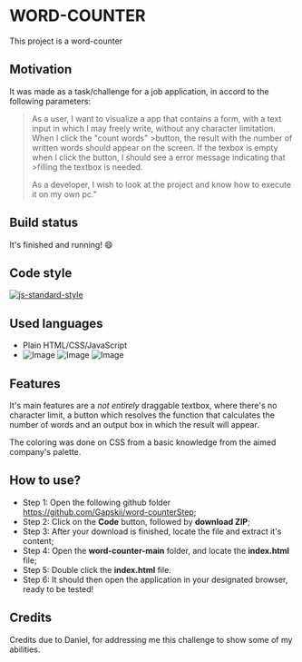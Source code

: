 # WORD-COUNTER

This project is a word-counter

## Motivation

It was made as a task/challenge for a job application, in accord to the following parameters:

>As a user, I want to visualize a app that contains a form, with a text input in which I may
>freely write, without any character limitation. When I click the "count words" >button, the
>result with the number of written words should appear on the screen. If the texbox is empty
>when I click the button, I should see a error message indicating that >filling the textbox is needed.
>
>As a developer, I wish to look at the project and know how to execute it on my own pc."

## Build status

It's finished and running! 😄

## Code style

[![js-standard-style](https://img.shields.io/badge/code%20style-standard-brightgreen.svg?style=flat)](https://github.com/feross/standard)

## Used languages
- Plain HTML/CSS/JavaScript
- ![Image](https://icomoon.io/iconsabf18a1/4/364.svg) ![Image](https://icomoon.io/iconsabf18a1/4/171.svg) ![Image](https://icomoon.io/iconsabf18a1/4/404.svg)
  

## Features

It's main features are a _not entirely_ draggable textbox, where there's no character limit, a button which resolves the function that calculates the number of words and an output box in which the result will appear.

The coloring was done on CSS from a basic knowledge from the aimed company's palette.

## How to use?

* Step 1: Open the following github folder https://github.com/Gapskii/word-counterStep;
* Step 2: Click on the **Code** button, followed by **download ZIP**;
* Step 3: After your download is finished, locate the file and extract it's content;
* Step 4: Open the **word-counter-main** folder, and locate the **index.html** file;
* Step 5: Double click the **index.html** file.
* Step 6: It should then open the application in your designated browser, ready to be tested!

## Credits

Credits due to Daniel, for addressing me this challenge to show some of my abilities.
